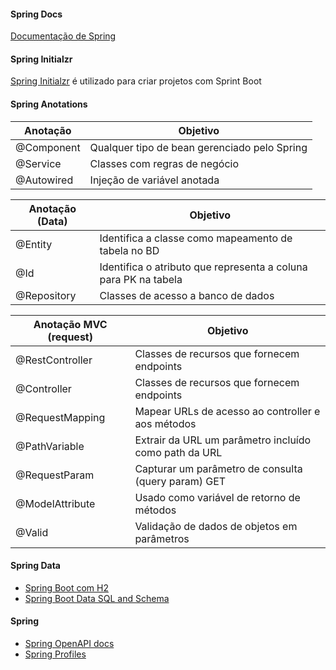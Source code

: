#### Spring Docs 

[Documentação de Spring]

#### Spring Initialzr 

[Spring Initialzr] é utilizado para criar projetos com Sprint Boot

#### Spring Anotations

| Anotação | Objetivo |
| ----- | ----- |
| @Component | Qualquer tipo de bean gerenciado pelo Spring| 
| @Service | Classes com regras de negócio | 
| @Autowired | Injeção de variável anotada | 

| Anotação (Data) | Objetivo |
| ----- | ----- |
| @Entity | Identifica a classe como mapeamento de tabela no BD| 
| @Id | Identifica o atributo que representa a coluna para PK na tabela | 
| @Repository | Classes de acesso a banco de dados | 

| Anotação MVC (request) | Objetivo |
| ----- | ----- |
| @RestController | Classes de recursos que fornecem endpoints| 
| @Controller | Classes de recursos que fornecem endpoints| 
| @RequestMapping | Mapear URLs de acesso ao controller e aos métodos| 
| @PathVariable | Extrair da URL um parâmetro incluído como path da URL | 
| @RequestParam | Capturar um parâmetro de consulta (query param) GET | 
| @ModelAttribute | Usado como variável de retorno de métodos | 
| @Valid | Validação de dados de objetos em parâmetros | 

#### Spring Data

- [Spring Boot com H2](https://www.baeldung.com/spring-boot-h2-database)
- [Spring Boot Data SQL and Schema](https://www.baeldung.com/spring-boot-data-sql-and-schema-sql)


#### Spring

- [Spring OpenAPI docs](https://www.baeldung.com/spring-rest-openapi-documentation)
- [Spring Profiles](https://docs.spring.io/spring-boot/docs/1.2.0.M1/reference/html/boot-features-profiles.html)


[Spring Initialzr]: <https://start.spring.io/>
[Documentação de Spring]: <https://docs.spring.io/spring-framework/docs/current/reference/html/>


